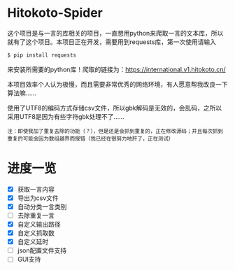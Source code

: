 # Hitokoto-Spider
这个项目是与一言的库相关的项目，一直想用python来爬取一言的文本库，所以就有了这个项目。本项目正在开发，需要用到requests库，第一次使用请输入
```bash
$ pip install requests
```
来安装所需要的python库！爬取的链接为：https://international.v1.hitokoto.cn/

本项目效率个人认为极慢，而且需要非常优秀的网络环境，有人愿意帮我改良一下算法嘛……

使用了UTF8的编码方式存储csv文件，所以gbk解码是无效的，会乱码，之所以采用UTF8是因为有些字符gbk处理不了……

``注：即使我加了重复去除的功能（？），但是还是会抓到重复的，正在修改源码；并且每次抓到重复的可能会因为数组越界而报错（我已经在很努力地肝了，正在测试）``

# 进度一览
- [x] 获取一言内容
- [x] 导出为csv文件
- [x] 自动分类一言类别
- [ ] 去除重复一言
- [x] 自定义输出路径
- [x] 自定义抓取数
- [x] 自定义延时
- [ ] json配置文件支持
- [ ] GUI支持